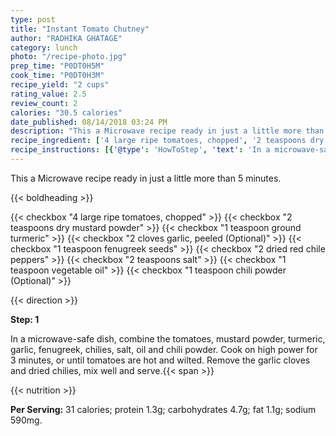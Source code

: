 ```yaml
---
type: post
title: "Instant Tomato Chutney"
author: "RADHIKA GHATAGE"
category: lunch
photo: "/recipe-photo.jpg"
prep_time: "P0DT0H5M"
cook_time: "P0DT0H3M"
recipe_yield: "2 cups"
rating_value: 2.5
review_count: 2
calories: "30.5 calories"
date_published: 08/14/2018 03:24 PM
description: "This a Microwave recipe ready in just a little more than 5 minutes."
recipe_ingredient: ['4 large ripe tomatoes, chopped', '2 teaspoons dry mustard powder', '1 teaspoon ground turmeric', '2 cloves garlic, peeled', '1 teaspoon fenugreek seeds', '2 dried red chile peppers', '2 teaspoons salt', '1 teaspoon vegetable oil', '1 teaspoon chili powder']
recipe_instructions: [{'@type': 'HowToStep', 'text': 'In a microwave-safe dish, combine the tomatoes, mustard powder, turmeric, garlic, fenugreek, chilies, salt, oil and chili powder. Cook on high power for 3 minutes, or until tomatoes are hot and wilted. Remove the garlic cloves and dried chilies, mix well and serve.\n'}]
---
```


This a Microwave recipe ready in just a little more than 5 minutes. 

{{< boldheading >}}

{{< checkbox "4 large ripe tomatoes, chopped" >}}
{{< checkbox "2 teaspoons dry mustard powder" >}}
{{< checkbox "1 teaspoon ground turmeric" >}}
{{< checkbox "2 cloves garlic, peeled  (Optional)" >}}
{{< checkbox "1 teaspoon fenugreek seeds" >}}
{{< checkbox "2  dried red chile peppers" >}}
{{< checkbox "2 teaspoons salt" >}}
{{< checkbox "1 teaspoon vegetable oil" >}}
{{< checkbox "1 teaspoon chili powder  (Optional)" >}}


{{< direction >}}

**Step: 1**

In a microwave-safe dish, combine the tomatoes, mustard powder, turmeric, garlic, fenugreek, chilies, salt, oil and chili powder. Cook on high power for 3 minutes, or until tomatoes are hot and wilted. Remove the garlic cloves and dried chilies, mix well and serve.{{< span >}}

{{< nutrition >}}

**Per Serving:** 31 calories; protein 1.3g; carbohydrates 4.7g; fat 1.1g; sodium 590mg.